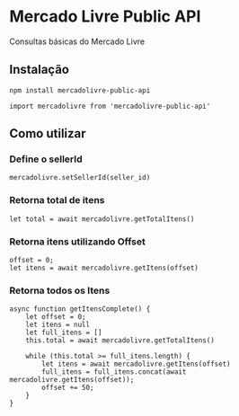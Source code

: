 # Mercado Livre Public API

Consultas básicas do Mercado Livre <br>

## Instalação

`npm install mercadolivre-public-api`

`import mercadolivre from 'mercadolivre-public-api'`

## Como utilizar 

### Define o sellerId
```
mercadolivre.setSellerId(seller_id)
```

### Retorna total de itens
```
let total = await mercadolivre.getTotalItens()
```

### Retorna itens utilizando Offset
```
offset = 0;
let itens = await mercadolivre.getItens(offset)
```

### Retorna todos os Itens 
```
async function getItensComplete() {
    let offset = 0;
    let itens = null
    let full_itens = []
    this.total = await mercadolivre.getTotalItens()

    while (this.total >= full_itens.length) {
        let itens = await mercadolivre.getItens(offset)
        full_itens = full_itens.concat(await mercadolivre.getItens(offset));
        offset += 50;
    } 
} 
```